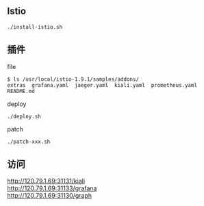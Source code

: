 
## Istio

```
./install-istio.sh
```

## 插件

file
```
$ ls /usr/local/istio-1.9.1/samples/addons/
extras  grafana.yaml  jaeger.yaml  kiali.yaml  prometheus.yaml  README.md
```

deploy
```
./deploy.sh
```

patch
```
./patch-xxx.sh
```

## 访问

http://120.79.1.69:31131/kiali  
http://120.79.1.69:31133/grafana  
http://120.79.1.69:31130/graph  
